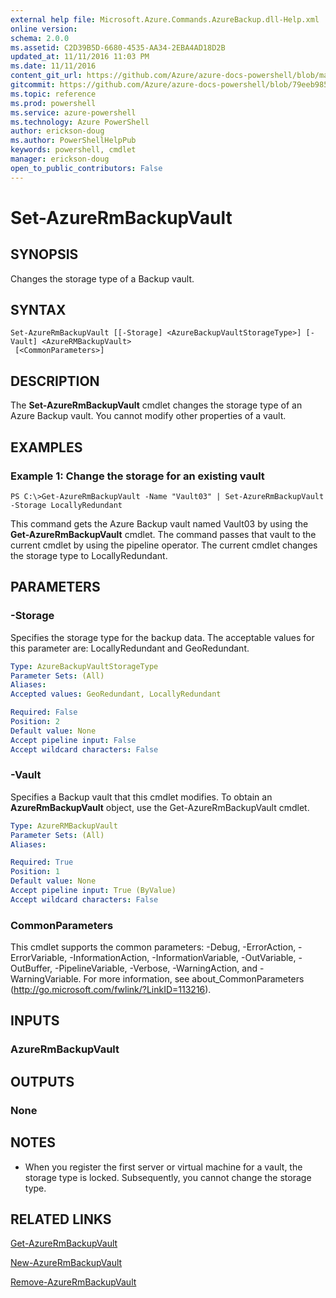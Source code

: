 ```yaml
---
external help file: Microsoft.Azure.Commands.AzureBackup.dll-Help.xml
online version: 
schema: 2.0.0
ms.assetid: C2D39B5D-6680-4535-AA34-2EBA4AD18D2B
updated_at: 11/11/2016 11:03 PM
ms.date: 11/11/2016
content_git_url: https://github.com/Azure/azure-docs-powershell/blob/master/azureps-cmdlets-docs/ResourceManager/AzureRM.Backup/v2.1.0/Set-AzureRmBackupVault.md
gitcommit: https://github.com/Azure/azure-docs-powershell/blob/79eeb985ea480979357fb4695832a0c3d29a48bf/azureps-cmdlets-docs/ResourceManager/AzureRM.Backup/v2.1.0/Set-AzureRmBackupVault.md
ms.topic: reference
ms.prod: powershell
ms.service: azure-powershell
ms.technology: Azure PowerShell
author: erickson-doug
ms.author: PowerShellHelpPub
keywords: powershell, cmdlet
manager: erickson-doug
open_to_public_contributors: False
---
```


# Set-AzureRmBackupVault

## SYNOPSIS
Changes the storage type of a Backup vault.

## SYNTAX

```
Set-AzureRmBackupVault [[-Storage] <AzureBackupVaultStorageType>] [-Vault] <AzureRMBackupVault>
 [<CommonParameters>]
```

## DESCRIPTION
The **Set-AzureRmBackupVault** cmdlet changes the storage type of an Azure Backup vault.
You cannot modify other properties of a vault.

## EXAMPLES

### Example 1: Change the storage for an existing vault
```
PS C:\>Get-AzureRmBackupVault -Name "Vault03" | Set-AzureRmBackupVault -Storage LocallyRedundant
```

This command gets the Azure Backup vault named Vault03 by using the **Get-AzureRmBackupVault** cmdlet.
The command passes that vault to the current cmdlet by using the pipeline operator.
The current cmdlet changes the storage type to LocallyRedundant.

## PARAMETERS

### -Storage
Specifies the storage type for the backup data.
The acceptable values for this parameter are: LocallyRedundant and GeoRedundant.

```yaml
Type: AzureBackupVaultStorageType
Parameter Sets: (All)
Aliases: 
Accepted values: GeoRedundant, LocallyRedundant

Required: False
Position: 2
Default value: None
Accept pipeline input: False
Accept wildcard characters: False
```

### -Vault
Specifies a Backup vault that this cmdlet modifies.
To obtain an **AzureRmBackupVault** object, use the Get-AzureRmBackupVault cmdlet.

```yaml
Type: AzureRMBackupVault
Parameter Sets: (All)
Aliases: 

Required: True
Position: 1
Default value: None
Accept pipeline input: True (ByValue)
Accept wildcard characters: False
```

### CommonParameters
This cmdlet supports the common parameters: -Debug, -ErrorAction, -ErrorVariable, -InformationAction, -InformationVariable, -OutVariable, -OutBuffer, -PipelineVariable, -Verbose, -WarningAction, and -WarningVariable. For more information, see about_CommonParameters (http://go.microsoft.com/fwlink/?LinkID=113216).

## INPUTS

### AzureRmBackupVault

## OUTPUTS

### None

## NOTES
* When you register the first server or virtual machine for a vault, the storage type is locked. Subsequently, you cannot change the storage type.

## RELATED LINKS

[Get-AzureRmBackupVault](xref:ResourceManager/AzureRM.Backup/v2.1.0/Get-AzureRmBackupVault.md)

[New-AzureRmBackupVault](xref:ResourceManager/AzureRM.Backup/v2.1.0/New-AzureRmBackupVault.md)

[Remove-AzureRmBackupVault](xref:ResourceManager/AzureRM.Backup/v2.1.0/Remove-AzureRmBackupVault.md)


